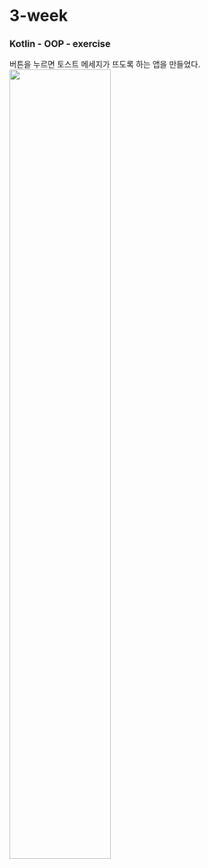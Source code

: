 # 3-week

### Kotlin - OOP - exercise

버튼을 누르면 토스트 메세지가 뜨도록 하는 앱을 만들었다. <br>
<img src="https://user-images.githubusercontent.com/68210266/109483407-89dae400-7ac2-11eb-931f-7b1e14a2e267.gif" width="60%">
